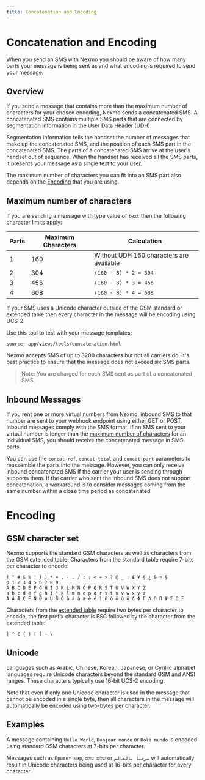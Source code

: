 ```yaml
---
title: Concatenation and Encoding
---
```


# Concatenation and Encoding

When you send an SMS with Nexmo you should be aware of how many parts your message is being sent as and what encoding is required to send your message.

## Overview

If you send a message that contains more than the maximum number of characters for your chosen encoding, Nexmo sends a concatenated SMS. A concatenated SMS contains multiple SMS parts that are connected by segmentation information in the User Data Header (UDH).

Segmentation information tells the handset the number of messages that make up the concatenated SMS, and the position of each SMS part in the concatenated SMS. The parts of a concatenated SMS arrive at the user's handset out of sequence. When the handset has received all the SMS parts, it presents your message as a single text to your user.

The maximum number of characters you can fit into an SMS part also depends on the [Encoding](#encoding) that you are using.

## Maximum number of characters

If you are sending a message with type value of `text` then the following character limits apply:

| Parts | Maximum Characters | Calculation |
| -- | -- | -- |
| 1 | 160 | Without UDH 160 characters are available |
| 2 | 304 | `(160 - 8) * 2 = 304` |
| 3 | 456 | `(160 - 8) * 3 = 456` |
| 4 | 608 | `(160 - 8) * 4 = 608` |

If your SMS uses a Unicode character outside of the GSM standard or extended table then every character in the message will be encoding using UCS-2.

Use this tool to test with your message templates:

```partial
source: app/views/tools/concatenation.html
```

Nexmo accepts SMS of up to 3200 characters but not all carriers do. It's best practice to ensure that the message does not exceed six SMS parts.

> Note: You are charged for each SMS sent as part of a concatenated SMS.

## Inbound Messages

If you rent one or more virtual numbers from Nexmo, inbound SMS to that number are sent to your webhook endpoint using either GET or POST. Inbound messages comply with the SMS format. If an SMS sent to your virtual number is longer than the [maximum number of characters](#maximum-number-of-characters) for an individual SMS, you should receive the concatenated message in SMS parts.

You can use the `concat-ref`, `concat-total` and `concat-part` parameters to reassemble the parts into the message. However, you can only receive inbound concatenated SMS if the carrier your user is sending through supports them. If the carrier who sent the inbound SMS does not support concatenation, a workaround is to consider messages coming from the same number within a close time period as concatenated.

# Encoding

## GSM character set

Nexmo supports the standard GSM characters as well as characters from the GSM extended table. Characters from the standard table require 7-bits per character to encode:

````
! " # $ % ' ( ) * + , - . / : ; < = > ? @ _ ¡ £ ¥ § ¿ & ¤ §
0 1 2 3 4 5 6 7 8 9
A B C D E F G H I J K L M N O P Q R S T U V W X Y Z
a b c d e f g h i j k l m n o p q r s t u v w x y z
Ä Å Æ Ç É Ñ Ø ø Ü ß Ö à ä å æ è é ì ñ ò ö ù ü Δ Φ Γ Λ Ω Π Ψ Σ Θ Ξ
````

Characters from the [extended table](https://en.wikipedia.org/wiki/GSM_03.38#GSM_7-bit_default_alphabet_and_extension_table_of_3GPP_TS_23.038_/_GSM_03.38) require two bytes per character to encode, the first prefix character is ESC followed by the character from the extended table:

````
| ^ € { } [ ] ~ \
````

## Unicode

Languages such as Arabic, Chinese, Korean, Japanese, or Cyrillic alphabet languages require Unicode characters beyond the standard GSM and ANSI ranges. These characters typically use 16-bit UCS-2 encoding.

Note that even if only one Unicode character is used in the message that cannot be encoded in a single byte, then all characters in the message will automatically be encoded using two-bytes per character.

## Examples

A message containing `Hello World`, `Bonjour monde` or `Hola mundo` is encoded using standard GSM characters at 7-bits per character.

Messages such as `Привет мир`, `שלום עולם` or `مرحبا بالعالم` will automatically result in Unicode characters being used at 16-bits per character for every character.

